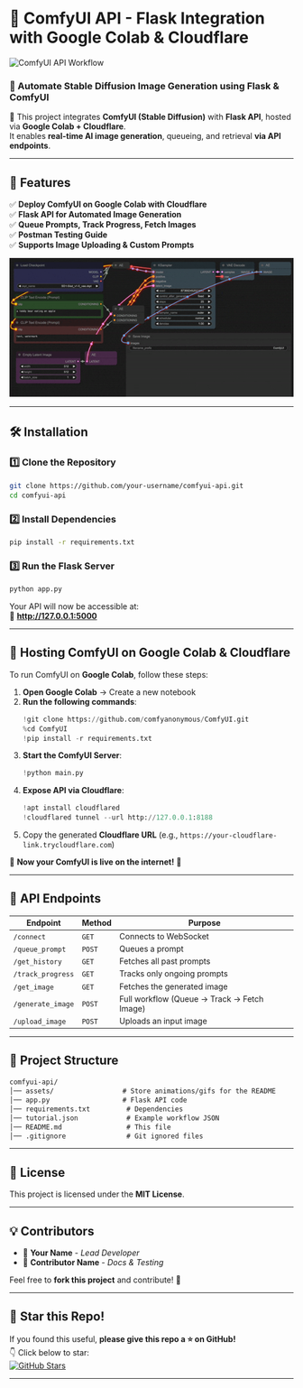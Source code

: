 # 🚀 ComfyUI API - Flask Integration with Google Colab & Cloudflare  
![ComfyUI API Workflow](https://github.com/Man-isH-07/ComfyUI_API_Endpoints/blob/main/assets/comfyui-banner.gif)

### **🔗 Automate Stable Diffusion Image Generation using Flask & ComfyUI**
🚀 This project integrates **ComfyUI (Stable Diffusion)** with **Flask API**, hosted via **Google Colab + Cloudflare**.  
It enables **real-time AI image generation**, queueing, and retrieval **via API endpoints**.

---

## **📌 Features**
✅ **Deploy ComfyUI on Google Colab with Cloudflare**  
✅ **Flask API for Automated Image Generation**  
✅ **Queue Prompts, Track Progress, Fetch Images**  
✅ **Postman Testing Guide**  
✅ **Supports Image Uploading & Custom Prompts**  

![ComfyUI API in Action](https://github.com/Man-isH-07/ComfyUI_API_Endpoints/blob/main/assets/comfyui-demo.gif)

---

## **🛠️ Installation**
### **1️⃣ Clone the Repository**
```bash
git clone https://github.com/your-username/comfyui-api.git
cd comfyui-api
```

### **2️⃣ Install Dependencies**
```bash
pip install -r requirements.txt
```

### **3️⃣ Run the Flask Server**
```bash
python app.py
```
Your API will now be accessible at:  
🔗 **http://127.0.0.1:5000**

---

## **📡 Hosting ComfyUI on Google Colab & Cloudflare**
To run ComfyUI on **Google Colab**, follow these steps:

1. **Open Google Colab** → Create a new notebook  
2. **Run the following commands**:
   ```python
   !git clone https://github.com/comfyanonymous/ComfyUI.git
   %cd ComfyUI
   !pip install -r requirements.txt
   ```
3. **Start the ComfyUI Server**:
   ```python
   !python main.py
   ```
4. **Expose API via Cloudflare**:
   ```python
   !apt install cloudflared
   !cloudflared tunnel --url http://127.0.0.1:8188
   ```
5. Copy the generated **Cloudflare URL** (e.g., `https://your-cloudflare-link.trycloudflare.com`)

🎉 **Now your ComfyUI is live on the internet!** 🚀

---

## **🔗 API Endpoints**
| **Endpoint**          | **Method** | **Purpose** |
|----------------------|----------|------------|
| `/connect`         | `GET`    | Connects to WebSocket |
| `/queue_prompt`    | `POST`   | Queues a prompt |
| `/get_history`     | `GET`    | Fetches all past prompts |
| `/track_progress`  | `GET`    | Tracks only ongoing prompts |
| `/get_image`       | `GET`    | Fetches the generated image |
| `/generate_image`  | `POST`   | Full workflow (Queue → Track → Fetch Image) |
| `/upload_image`    | `POST`   | Uploads an input image |

---

## **📂 Project Structure**
```
comfyui-api/
│── assets/                 # Store animations/gifs for the README
│── app.py                  # Flask API code
│── requirements.txt         # Dependencies
│── tutorial.json            # Example workflow JSON
│── README.md                # This file
│── .gitignore               # Git ignored files
```

---

## **📜 License**
This project is licensed under the **MIT License**.

---

## **💡 Contributors**
- 🚀 **Your Name** - *Lead Developer*  
- 🎨 **Contributor Name** - *Docs & Testing*  

Feel free to **fork this project** and contribute! 🎯

---
## **🌟 Star this Repo!**
If you found this useful, **please give this repo a ⭐ on GitHub!**  
👇 Click below to star:  
[![GitHub Stars](https://img.shields.io/github/stars/your-username/comfyui-api?style=social)](https://github.com/your-username/comfyui-api)

---
